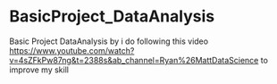 # BasicProject_DataAnalysis
Basic Project DataAnalysis by i do following this video https://www.youtube.com/watch?v=4sZFkPw87ng&t=2388s&ab_channel=Ryan%26MattDataScience
to improve my skill

